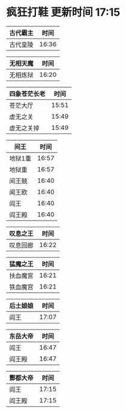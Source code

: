 # 疯狂打鞋 更新时间 17:15

| 古代霸主   | 时间    |
|--------|-------|
| 古代皇陵 | 16:36 |

| 无相天魔   | 时间    |
|--------|-------|
| 无相炼狱 | 16:20 |

| 四象苍茫长老   | 时间    |
|--------|-------|
| 苍茫大厅 | 15:51 |
| 虚无之关 | 15:49 |
| 虚无之关掉 | 15:49 |

| 间王   | 时间    |
|--------|-------|
| 地狱1重 | 16:57 |
| 地狱重 | 16:57 |
| 间王兢 | 16:40 |
| 闻王欧 | 16:40 |
| 阎王 | 16:40 |
| 阎王殿 | 16:40 |

| 叹息之王   | 时间    |
|--------|-------|
| 叹息回廊 | 16:22 |

| 猛魔之王   | 时间    |
|--------|-------|
| 扶血魔宫 | 16:21 |
| 铁血魔宫 | 16:21 |

| 后土娘娘   | 时间    |
|--------|-------|
| 阎王 | 17:07 |

| 东岳大帝   | 时间    |
|--------|-------|
| 阎王 | 16:47 |
| 阎王殿 | 16:47 |

| 酆都大帝   | 时间    |
|--------|-------|
| 阎王 | 17:15 |
| 阎王殿 | 17:15 |